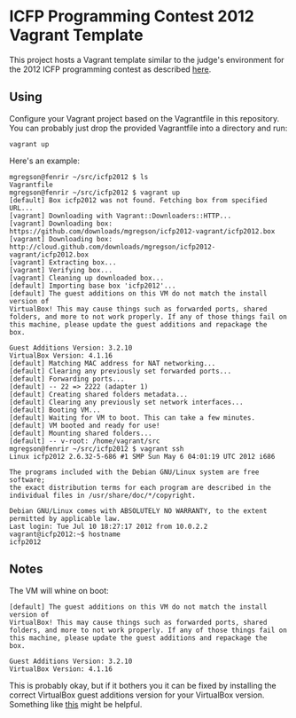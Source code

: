 ICFP Programming Contest 2012 Vagrant Template
==============================================
This project hosts a Vagrant template similar to the judge's environment for the
2012 ICFP programming contest as described
[here](http://icfpcontest2012.wordpress.com/2012/07/05/judging-environment/).


Using
-----
Configure your Vagrant project based on the Vagrantfile in this repository.  You
can probably just drop the provided Vagrantfile into a directory and run:

    vagrant up

Here's an example:

    mgregson@fenrir ~/src/icfp2012 $ ls
    Vagrantfile
    mgregson@fenrir ~/src/icfp2012 $ vagrant up
    [default] Box icfp2012 was not found. Fetching box from specified URL...
    [vagrant] Downloading with Vagrant::Downloaders::HTTP...
    [vagrant] Downloading box: https://github.com/downloads/mgregson/icfp2012-vagrant/icfp2012.box
    [vagrant] Downloading box: http://cloud.github.com/downloads/mgregson/icfp2012-vagrant/icfp2012.box
    [vagrant] Extracting box...
    [vagrant] Verifying box...
    [vagrant] Cleaning up downloaded box...
    [default] Importing base box 'icfp2012'...
    [default] The guest additions on this VM do not match the install version of
    VirtualBox! This may cause things such as forwarded ports, shared
    folders, and more to not work properly. If any of those things fail on
    this machine, please update the guest additions and repackage the
    box.
    
    Guest Additions Version: 3.2.10
    VirtualBox Version: 4.1.16
    [default] Matching MAC address for NAT networking...
    [default] Clearing any previously set forwarded ports...
    [default] Forwarding ports...
    [default] -- 22 => 2222 (adapter 1)
    [default] Creating shared folders metadata...
    [default] Clearing any previously set network interfaces...
    [default] Booting VM...
    [default] Waiting for VM to boot. This can take a few minutes.
    [default] VM booted and ready for use!
    [default] Mounting shared folders...
    [default] -- v-root: /home/vagrant/src
    mgregson@fenrir ~/src/icfp2012 $ vagrant ssh
    Linux icfp2012 2.6.32-5-686 #1 SMP Sun May 6 04:01:19 UTC 2012 i686
    
    The programs included with the Debian GNU/Linux system are free software;
    the exact distribution terms for each program are described in the
    individual files in /usr/share/doc/*/copyright.
    
    Debian GNU/Linux comes with ABSOLUTELY NO WARRANTY, to the extent
    permitted by applicable law.
    Last login: Tue Jul 10 18:27:17 2012 from 10.0.2.2
    vagrant@icfp2012:~$ hostname
    icfp2012    
    

Notes
-----
The VM will whine on boot:

    [default] The guest additions on this VM do not match the install version of
    VirtualBox! This may cause things such as forwarded ports, shared
    folders, and more to not work properly. If any of those things fail on
    this machine, please update the guest additions and repackage the
    box.
    
    Guest Additions Version: 3.2.10
    VirtualBox Version: 4.1.16

This is probably okay, but if it bothers you it can be fixed by installing the
correct VirtualBox guest additions version for your VirtualBox version.
Something like [this](http://blog.carlossanchez.eu/2012/05/03/automatically-download-and-install-virtualbox-guest-additions-in-vagrant/)
might be helpful.

